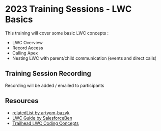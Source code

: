# 2023 Training Sessions - LWC Basics

This training will cover some basic LWC concepts :
- LWC Overview
- Record Access
- Calling Apex
- Nesting LWC with parent/child communication (events and direct calls)


## Training Session Recording

Recording will be added / emailed to participants

## Resources

- [relatedList by artyom-bazyk](https://github.com/artyom-bazyk/relatedList)
- [LWC Guide by SalesforceBen](https://www.salesforceben.com/lightning-web-components/)
- [Trailhead LWC Coding Concepts](https://trailhead.salesforce.com/content/learn/modules/lwc-for-visualforce-developers/learn-how-coding-concepts-apply-to-lwc)